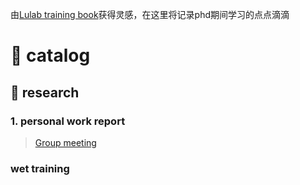 由[Lulab training book](https://github.com/quyue-19/lulab.github.io)获得灵感，在这里将记录phd期间学习的点点滴滴
# 🎉 catalog


## 🎃 research
### 1. personal work report

> [Group meeting](https://cloud.tsinghua.edu.cn/smart-link/cd6ec527-f802-441e-976b-3e7437abb711/)
### wet training

